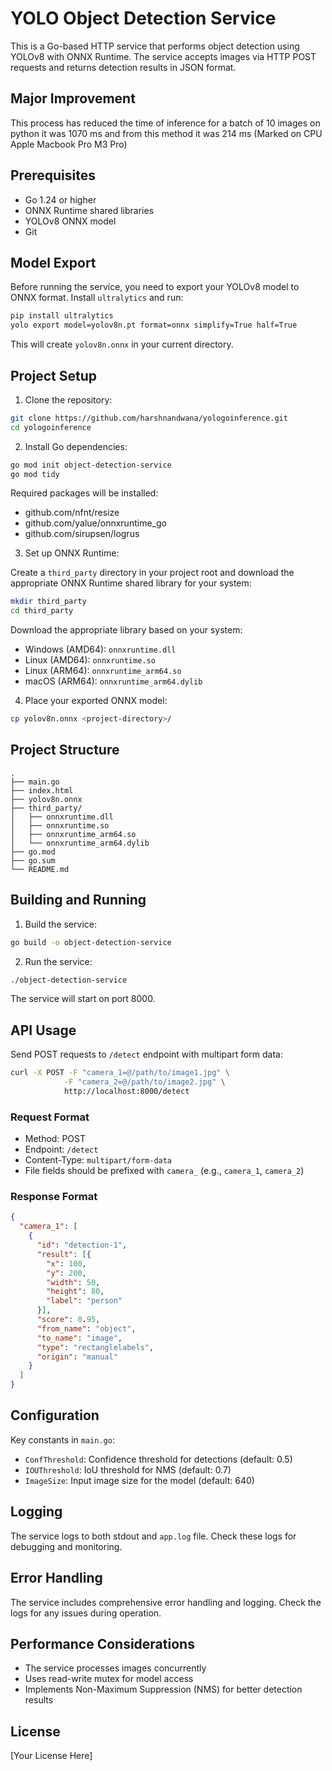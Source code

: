 # YOLO Object Detection Service

This is a Go-based HTTP service that performs object detection using YOLOv8 with ONNX Runtime. The service accepts images via HTTP POST requests and returns detection results in JSON format.

## Major Improvement

This process has reduced the time of inference 
for a batch of 10 images
on python it was 1070 ms and from this method it was 214 ms (Marked on CPU Apple Macbook Pro M3 Pro)


## Prerequisites

- Go 1.24 or higher
- ONNX Runtime shared libraries
- YOLOv8 ONNX model
- Git

## Model Export

Before running the service, you need to export your YOLOv8 model to ONNX format. Install `ultralytics` and run:

```bash
pip install ultralytics
yolo export model=yolov8n.pt format=onnx simplify=True half=True
```

This will create `yolov8n.onnx` in your current directory.

## Project Setup

1. Clone the repository:
```bash
git clone https://github.com/harshnandwana/yologoinference.git
cd yologoinference
```

2. Install Go dependencies:
```bash
go mod init object-detection-service
go mod tidy
```

Required packages will be installed:
- github.com/nfnt/resize
- github.com/yalue/onnxruntime_go
- github.com/sirupsen/logrus

3. Set up ONNX Runtime:

Create a `third_party` directory in your project root and download the appropriate ONNX Runtime shared library for your system:

```bash
mkdir third_party
cd third_party
```

Download the appropriate library based on your system:
- Windows (AMD64): `onnxruntime.dll`
- Linux (AMD64): `onnxruntime.so`
- Linux (ARM64): `onnxruntime_arm64.so`
- macOS (ARM64): `onnxruntime_arm64.dylib`

4. Place your exported ONNX model:
```bash
cp yolov8n.onnx <project-directory>/
```

## Project Structure

```
.
├── main.go
├── index.html
├── yolov8n.onnx
├── third_party/
│   ├── onnxruntime.dll
│   ├── onnxruntime.so
│   ├── onnxruntime_arm64.so
│   └── onnxruntime_arm64.dylib
├── go.mod
├── go.sum
└── README.md
```

## Building and Running

1. Build the service:
```bash
go build -o object-detection-service
```

2. Run the service:
```bash
./object-detection-service
```

The service will start on port 8000.

## API Usage

Send POST requests to `/detect` endpoint with multipart form data:

```bash
curl -X POST -F "camera_1=@/path/to/image1.jpg" \
            -F "camera_2=@/path/to/image2.jpg" \
            http://localhost:8000/detect
```

### Request Format
- Method: POST
- Endpoint: `/detect`
- Content-Type: `multipart/form-data`
- File fields should be prefixed with `camera_` (e.g., `camera_1`, `camera_2`)

### Response Format
```json
{
  "camera_1": [
    {
      "id": "detection-1",
      "result": [{
        "x": 100,
        "y": 200,
        "width": 50,
        "height": 80,
        "label": "person"
      }],
      "score": 0.95,
      "from_name": "object",
      "to_name": "image",
      "type": "rectanglelabels",
      "origin": "manual"
    }
  ]
}
```

## Configuration

Key constants in `main.go`:
- `ConfThreshold`: Confidence threshold for detections (default: 0.5)
- `IOUThreshold`: IoU threshold for NMS (default: 0.7)
- `ImageSize`: Input image size for the model (default: 640)

## Logging

The service logs to both stdout and `app.log` file. Check these logs for debugging and monitoring.

## Error Handling

The service includes comprehensive error handling and logging. Check the logs for any issues during operation.

## Performance Considerations

- The service processes images concurrently
- Uses read-write mutex for model access
- Implements Non-Maximum Suppression (NMS) for better detection results

## License

[Your License Here]
